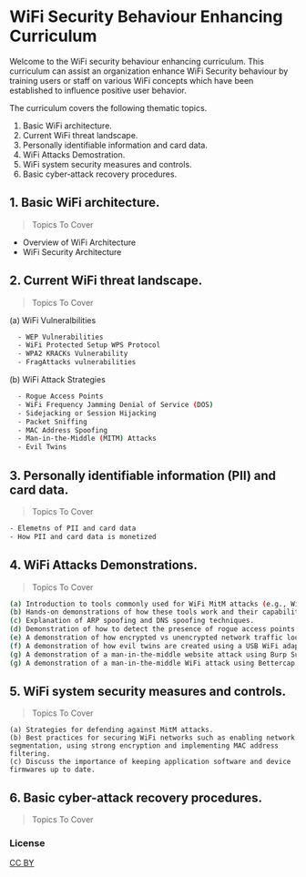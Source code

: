 # WiFi Security Behaviour Enhancing Curriculum

Welcome to the WiFi security behaviour enhancing curriculum. This curriculum can assist an organization enhance WiFi Security behaviour by training users or staff on various WiFi concepts which have been established to influence positive user behavior.

The curriculum covers the following thematic topics.

1. Basic WiFi architecture.
2. Current WiFi threat landscape.
3. Personally identifiable information and card data.
4. WiFi Attacks Demostration.
5. WiFi system security measures and controls.
6. Basic cyber-attack recovery procedures.


## 1. Basic WiFi architecture.
> Topics To Cover
- Overview of WiFi Architecture
- WiFi Security Architecture
  
## 2. Current WiFi threat landscape.
> Topics To Cover

(a) WiFi Vulneralbilities
```sh
  - WEP Vulnerabilities
  - WiFi Protected Setup WPS Protocol
  - WPA2 KRACKs Vulnerability
  - FragAttacks vulnerabilities
 ``` 
(b) WiFi Attack Strategies
```sh
  - Rogue Access Points
  - WiFi Frequency Jamming Denial of Service (DOS)
  - Sidejacking or Session Hijacking
  - Packet Sniffing
  - MAC Address Spoofing
  - Man-in-the-Middle (MITM) Attacks
  - Evil Twins
 ``` 
## 3. Personally identifiable information (PII) and card data.
> Topics To Cover
```sh
- Elemetns of PII and card data
- How PII and card data is monetized
``` 
## 4. WiFi Attacks Demonstrations.
> Topics To Cover
```sh
(a) Introduction to tools commonly used for WiFi MitM attacks (e.g., Wireshark, Ettercap, Bettercap).
(b) Hands-on demonstrations of how these tools work and their capabilities.
(c) Explanation of ARP spoofing and DNS spoofing techniques.
(d) Demonstration of how to detect the presence of rogue access points using Wireshark WiFi analyzer.
(e) A demonstration of how encrypted vs unencrypted network traffic looks like during transmission using Wireshark.
(f) A demonstration of how evil twins are created using a USB WiFi adapter or WiFi Pineapple kit.
(g) A demonstration of a man-in-the-middle website attack using Burp Suite application.
(g) A demonstration of a man-in-the-middle WiFi attack using Bettercap solution.

``` 
## 5. WiFi system security measures and controls.
> Topics To Cover
```shc
(a) Strategies for defending against MitM attacks.
(b) Best practices for securing WiFi networks such as enabling network segmentation, using strong encryption and implementing MAC address filtering.
(c) Discuss the importance of keeping application software and device firmwares up to date.
```
## 6. Basic cyber-attack recovery procedures.
> Topics To Cover

### License
[CC BY](https://creativecommons.org/licenses/by/4.0/)
